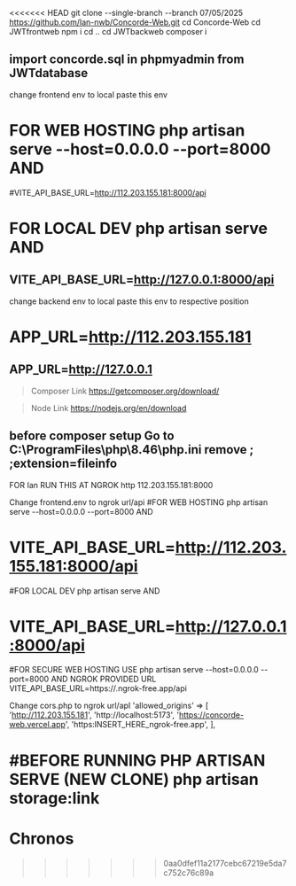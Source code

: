<<<<<<< HEAD
git clone --single-branch --branch 07/05/2025 https://github.com/Ian-nwb/Concorde-Web.git
cd Concorde-Web
cd JWTfrontweb 
npm i
cd ..
cd JWTbackweb
composer i


import concorde.sql in phpmyadmin from JWTdatabase 
------------------------------------------------
change frontend env to local
paste this env

# FOR WEB HOSTING php artisan serve --host=0.0.0.0 --port=8000 AND
#VITE_API_BASE_URL=http://112.203.155.181:8000/api

# FOR LOCAL DEV php artisan serve AND
VITE_API_BASE_URL=http://127.0.0.1:8000/api
------------------------------------------------
change backend env to local
paste this env to respective position
# APP_URL=http://112.203.155.181
APP_URL=http://127.0.0.1
------------------------------------------------
>Composer Link
https://getcomposer.org/download/

>Node Link
https://nodejs.org/en/download

before composer setup
Go to
C:\ProgramFiles\php\8.46\php.ini
remove ;
;extension=fileinfo
------------------------------------------------------------------------------------------------
FOR Ian
RUN THIS AT NGROK 
http 112.203.155.181:8000

Change frontend.env to ngrok url/api
#FOR WEB HOSTING php artisan serve --host=0.0.0.0 --port=8000 AND
# VITE_API_BASE_URL=http://112.203.155.181:8000/api

#FOR LOCAL DEV php artisan serve AND
# VITE_API_BASE_URL=http://127.0.0.1:8000/api

#FOR SECURE WEB HOSTING USE  php artisan serve --host=0.0.0.0 --port=8000 AND NGROK PROVIDED URL
VITE_API_BASE_URL=https://.ngrok-free.app/api

Change cors.php to ngrok url/apI
    'allowed_origins' => [
    'http://112.203.155.181',
    'http://localhost:5173',
    'https://concorde-web.vercel.app',
    'https:INSERT_HERE_ngrok-free.app',
    ],

#BEFORE RUNNING PHP ARTISAN SERVE (NEW CLONE)
php artisan storage:link
=======
# Chronos
>>>>>>> 0aa0dfef11a2177cebc67219e5da7c752c76c89a
